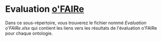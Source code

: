 # Evaluation [o'FAIRe](https://www.go-fair.org/fair-principles/)

Dans ce sous-répertoire, vous trouverez le fichier nommé *Evaluation o'FAIRe.xlsx* qui contient les liens vers les résultats de l'évaluation o'FAIRe pour chaque ontologie.